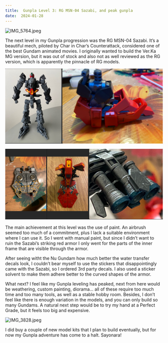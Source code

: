 ```yaml
---
title:  Gunpla Level 3: RG MSN-04 Sazabi, and peak gunpla
date:  2024-01-28
---
```


![IMG_5764.jpeg](https://res.craft.do/user/full/58e85b69-1aa6-c3c8-74ac-daf2b8beae9a/doc/54780D96-1B26-45EF-A7A1-06172E895FCE/3FC3B174-BA52-4D49-94AA-EF96629E63B6_2/Nv3TDUDJb4c0uMqYhwvZPB4FycdNnVESXRTntVkxHPIz/IMG_5764.jpeg)

The next level in my Gunpla progression was the RG MSN-04 Sazabi. It’s a beautiful mech, piloted by Char in Char’s Counterattack, considered one of the best Gundam animated movies. I originally wanted to build the Ver.Ka MG version, but it was out of stock and also not as well reviewed as the RG version, which is apparently the pinnacle of RG models.

![Sazabi frame and foot](sazabi1.png)

![Sazabi back of skirt and thrusters](sazabi2.png)

The main achievement at this level was the use of paint. An airbrush seemed too much of a commitment, plus I lack a suitable environment where I can use it. So I went with manual paint, but since I didn’t want to ruin the Sazabi’s striking red armor I only went for the parts of the inner frame that are visible through the armor.

After seeing witht the Nu Gundam how much better the water transfer decals look, I couldn’t bear myself to use the stickers that disappointingly came with the Sazabi, so I ordered 3rd party decals. I also used a sticker solvent to make them adhere better to the curved shapes of the armor.

What next? I feel like my Gunpla leveling has peaked, next from here would be weathering, custom painting, diorama… all of these require too much time and too many tools, as well as a stable hobby room. Besides, I don’t feel like there is enough variation in the models, and you can only build so many Gundams. A natural next step would be to try my hand at a Perfect Grade, but it feels too big and expensive.

![IMG_3828.jpeg](https://res.craft.do/user/full/58e85b69-1aa6-c3c8-74ac-daf2b8beae9a/doc/54780D96-1B26-45EF-A7A1-06172E895FCE/630FBBBF-A4B5-4FD8-B3D0-713002C5B63E_2/B6tAJYoo4XyJZ1DDxIXEXLqFzV2LNH7r5kESYkP6r0Iz/IMG_3828.jpeg)

I did buy a couple of new model kits that I plan to build eventually, but for now my Gunpla adventure has come to a halt. Sayonara!